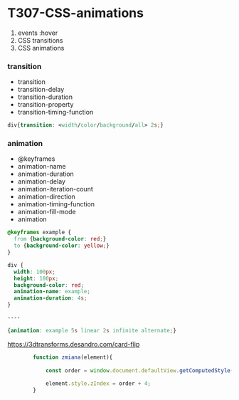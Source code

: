 # T307-CSS-animations

1. events :hover
2. CSS transitions
3. CSS animations

### transition
- transition
- transition-delay
- transition-duration
- transition-property
- transition-timing-function

```css
div{transition: <width/color/background/all> 2s;}
```

### animation
- @keyframes
- animation-name
- animation-duration
- animation-delay
- animation-iteration-count
- animation-direction
- animation-timing-function
- animation-fill-mode
- animation

```css
@keyframes example {
  from {background-color: red;}
  to {background-color: yellow;}
}

div {
  width: 100px;
  height: 100px;
  background-color: red;
  animation-name: example;
  animation-duration: 4s;
}

----

{animation: example 5s linear 2s infinite alternate;}
```

https://3dtransforms.desandro.com/card-flip


```js
		function zmiana(element){
			
			const order = window.document.defaultView.getComputedStyle(element).getPropertyValue('z-index');
			
			element.style.zIndex = order + 4;
		}
```
